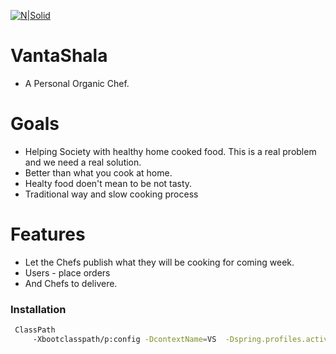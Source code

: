 [![N|Solid](http://allibilli.com/coloredallibilli.jpg)](http://allibilli.com)
# VantaShala

- A Personal Organic Chef. 

# Goals

  - Helping Society with healthy home cooked food. This is a real problem and we need a real solution.
  - Better than what you cook at home.
  - Healty food doen't mean to be not tasty.
  - Traditional way and slow cooking process

# Features
  - Let the Chefs publish what they will be cooking for coming week.
  - Users - place orders
  - And Chefs to delivere. 

### Installation

```sh
 ClassPath
     -Xbootclasspath/p:config -DcontextName=VS  -Dspring.profiles.active=dev
```
